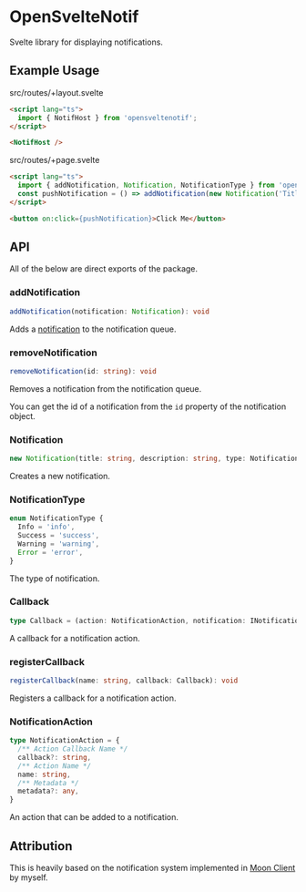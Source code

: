 # OpenSvelteNotif

Svelte library for displaying notifications.

## Example Usage

src/routes/+layout.svelte
```html
<script lang="ts">
  import { NotifHost } from 'opensveltenotif';
</script>

<NotifHost />
```

src/routes/+page.svelte
```html
<script lang="ts">
  import { addNotification, Notification, NotificationType } from 'opensveltenotif';
  const pushNotification = () => addNotification(new Notification('Title','*Description* with **markdown**', NotificationType.Info, 5000, true));
</script>

<button on:click={pushNotification}>Click Me</button>
```

## API

All of the below are direct exports of the package.

### addNotification
```ts
addNotification(notification: Notification): void
```
Adds a [notification](#notification) to the notification queue.

### removeNotification
```ts
removeNotification(id: string): void
```
Removes a notification from the notification queue.

You can get the id of a notification from the `id` property of the notification object.

### Notification
```ts
new Notification(title: string, description: string, type: NotificationType, duration?: number, dismissable?: boolean, actions?: NotificationAction[])
```
Creates a new notification.

### NotificationType
```ts
enum NotificationType {
  Info = 'info',
  Success = 'success',
  Warning = 'warning',
  Error = 'error',
}
```
The type of notification.

### Callback
```ts
type Callback = (action: NotificationAction, notification: INotification) => boolean | void
```
A callback for a notification action.

### registerCallback
```ts
registerCallback(name: string, callback: Callback): void
```
Registers a callback for a notification action.

### NotificationAction
```ts
type NotificationAction = {
  /** Action Callback Name */
  callback?: string,
  /** Action Name */
  name: string,
  /** Metadata */
  metadata?: any,
}
```
An action that can be added to a notification.

## Attribution

This is heavily based on the notification system implemented in [Moon Client](https://github.com/moon-client/launcher-oss) by myself.
